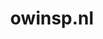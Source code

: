 ---
layout: post
title: "owinsp.nl"
internal_url: "/dutchgov/owinsp.nl.html"
subdomains_count: 18
all_subdomains_count: 51
urls_count: 15
ssl_rank: 0
http_rank: 28.333333333333
url_link: /data/owinsp.nl/urls.txt
all_subdomains_link: /data/owinsp.nl/all_subdomains.txt
subdomains_link: /data/owinsp.nl/subdomains.txt
categories: dutchgov
---